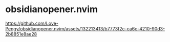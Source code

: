 # obsidianopener.nvim





https://github.com/Love-Pengy/obsidianopener.nvim/assets/132213413/b7773f2c-ca6c-4210-90d3-2b8851e8ae28


